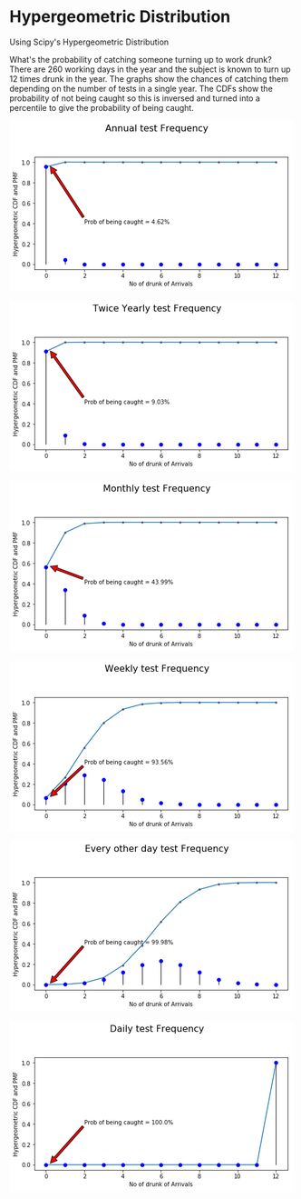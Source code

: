 # Hypergeometric Distribution
Using Scipy's Hypergeometric Distribution

What's the probability of catching someone turning up to work drunk? There are 260 working days in the year and the subject is known to turn up 12 times drunk in the year. The graphs show the chances of catching them depending on the number of tests in a single year. The CDFs show the probability of not being caught so this is inversed and turned into a percentile to give the probability of being caught.


![Annual Tests](images/hypergeom_annual.png)


![Twice Yearly Tests](images/hypergeom_twice.png)


![Monthly Tests](images/hypergeom_monthly.png)


![Weekly Tests](images/hypergeom_weekly.png)


![Tests Every other day](images/hypergeom_1in2.png)


![Daily](images/hypergeom_daily.png)
